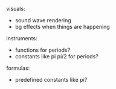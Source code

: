 visuals:
- sound wave rendering
- bg effects when things are happening

instruments:
- functions for periods?
- constants like pi pi/2 for periods?

formulas:
- predefined constants like pi?
